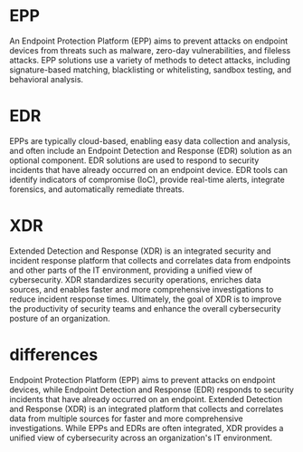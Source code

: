 # EPP
An Endpoint Protection Platform (EPP) aims to prevent attacks on endpoint devices from threats such as malware, zero-day vulnerabilities, and fileless attacks. EPP solutions use a variety of methods to detect attacks, including signature-based matching, blacklisting or whitelisting, sandbox testing, and behavioral analysis.

# EDR
EPPs are typically cloud-based, enabling easy data collection and analysis, and often include an Endpoint Detection and Response (EDR) solution as an optional component. EDR solutions are used to respond to security incidents that have already occurred on an endpoint device. EDR tools can identify indicators of compromise (IoC), provide real-time alerts, integrate forensics, and automatically remediate threats.

# XDR
Extended Detection and Response (XDR) is an integrated security and incident response platform that collects and correlates data from endpoints and other parts of the IT environment, providing a unified view of cybersecurity. XDR standardizes security operations, enriches data sources, and enables faster and more comprehensive investigations to reduce incident response times. Ultimately, the goal of XDR is to improve the productivity of security teams and enhance the overall cybersecurity posture of an organization.

# differences
Endpoint Protection Platform (EPP) aims to prevent attacks on endpoint devices, while Endpoint Detection and Response (EDR) responds to security incidents that have already occurred on an endpoint. Extended Detection and Response (XDR) is an integrated platform that collects and correlates data from multiple sources for faster and more comprehensive investigations. While EPPs and EDRs are often integrated, XDR provides a unified view of cybersecurity across an organization's IT environment.